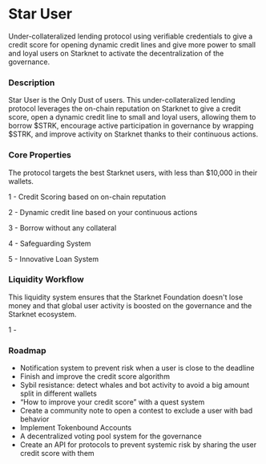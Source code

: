 # Star User 

Under-collateralized lending protocol using verifiable credentials to give a credit score for opening dynamic credit lines and give more power to small and loyal users on Starknet to activate the decentralization of the governance.

### Description

Star User is the Only Dust of users. This under-collateralized lending protocol leverages the on-chain reputation on Starknet to give a credit score, open a dynamic credit line to small and loyal users, allowing them to borrow $STRK, encourage active participation in governance by wrapping $STRK, and improve activity on Starknet thanks to their continuous actions.

### Core Properties

The protocol targets the best Starknet users, with less than $10,000 in their wallets.

1 - Credit Scoring based on on-chain reputation

2 - Dynamic credit line based on your continuous actions

3 - Borrow without any collateral

4 - Safeguarding System

5 - Innovative Loan System

### Liquidity Workflow 

This liquidity system ensures that the Starknet Foundation doesn't lose money and that global user activity is boosted on the governance and the Starknet ecosystem.

1 - 

### Roadmap

- Notification system to prevent risk when a user is close to the deadline
- Finish and improve the credit score algorithm
- Sybil resistance: detect whales and bot activity to avoid a big amount split in different wallets
- “How to improve your credit score” with a quest system
- Create a community note to open a contest to exclude a user with bad behavior
- Implement Tokenbound Accounts
- A decentralized voting pool system for the governance
- Create an API for protocols to prevent systemic risk by sharing the user credit score with them

